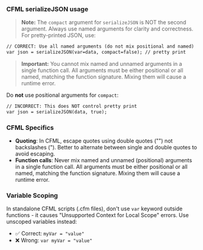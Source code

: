 ### CFML serializeJSON usage

> **Note:** The `compact` argument for `serializeJSON` is NOT the second argument. Always use named arguments for clarity and correctness. For pretty-printed JSON, use:

```cfml
// CORRECT: Use all named arguments (do not mix positional and named)
var json = serializeJSON(var=data, compact=false); // pretty print
```

> **Important:** You cannot mix named and unnamed arguments in a single function call. All arguments must be either positional or all named, matching the function signature. Mixing them will cause a runtime error.

Do **not** use positional arguments for `compact`:

```cfml
// INCORRECT: This does NOT control pretty print
var json = serializeJSON(data, true);
```

### CFML Specifics

- **Quoting**: In CFML, escape quotes using double quotes ("") not backslashes (\"). Better to alternate between single and double quotes to avoid escaping.
- **Function calls**: Never mix named and unnamed (positional) arguments in a single function call. All arguments must be either positional or all named, matching the function signature. Mixing them will cause a runtime error.

### Variable Scoping

In standalone CFML scripts (.cfm files), don't use `var` keyword outside functions - it causes "Unsupported Context for Local Scope" errors. Use unscoped variables instead:
- ✅ Correct: `myVar = "value"`
- ❌ Wrong: `var myVar = "value"`
